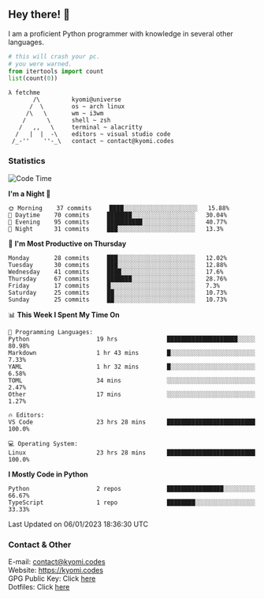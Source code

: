 ## Hey there! 👋
I am a proficient Python programmer with knowledge in several other languages.

```py
# this will crash your pc.
# you were warned.
from itertools import count
list(count(0))
```

```
λ fetchme
       /\         kyomi@universe
      /  \        os ~ arch linux
     /\   \       wm ~ i3wm
    /      \      shell ~ zsh
   /   ,,   \     terminal ~ alacritty
  /   |  |  -\    editors ~ visual studio code
 /_-''    ''-_\   contact ~ contact@kyomi.codes
```

### Statistics
<!--START_SECTION:waka-->
![Code Time](http://img.shields.io/badge/Code%20Time-106%20hrs%2033%20mins-blue)

**I'm a Night 🦉** 

```text
🌞 Morning    37 commits     ████░░░░░░░░░░░░░░░░░░░░░   15.88% 
🌆 Daytime    70 commits     ███████░░░░░░░░░░░░░░░░░░   30.04% 
🌃 Evening    95 commits     ██████████░░░░░░░░░░░░░░░   40.77% 
🌙 Night      31 commits     ███░░░░░░░░░░░░░░░░░░░░░░   13.3%

```
📅 **I'm Most Productive on Thursday** 

```text
Monday       28 commits     ███░░░░░░░░░░░░░░░░░░░░░░   12.02% 
Tuesday      30 commits     ███░░░░░░░░░░░░░░░░░░░░░░   12.88% 
Wednesday    41 commits     ████░░░░░░░░░░░░░░░░░░░░░   17.6% 
Thursday     67 commits     ███████░░░░░░░░░░░░░░░░░░   28.76% 
Friday       17 commits     █░░░░░░░░░░░░░░░░░░░░░░░░   7.3% 
Saturday     25 commits     ██░░░░░░░░░░░░░░░░░░░░░░░   10.73% 
Sunday       25 commits     ██░░░░░░░░░░░░░░░░░░░░░░░   10.73%

```


📊 **This Week I Spent My Time On** 

```text
💬 Programming Languages: 
Python                   19 hrs              ████████████████████░░░░░   80.98% 
Markdown                 1 hr 43 mins        █░░░░░░░░░░░░░░░░░░░░░░░░   7.33% 
YAML                     1 hr 32 mins        █░░░░░░░░░░░░░░░░░░░░░░░░   6.58% 
TOML                     34 mins             ░░░░░░░░░░░░░░░░░░░░░░░░░   2.47% 
Other                    17 mins             ░░░░░░░░░░░░░░░░░░░░░░░░░   1.27%

🔥 Editors: 
VS Code                  23 hrs 28 mins      █████████████████████████   100.0%

💻 Operating System: 
Linux                    23 hrs 28 mins      █████████████████████████   100.0%

```

**I Mostly Code in Python** 

```text
Python                   2 repos             ████████████████░░░░░░░░░   66.67% 
TypeScript               1 repo              ████████░░░░░░░░░░░░░░░░░   33.33%

```



 Last Updated on 06/01/2023 18:36:30 UTC
<!--END_SECTION:waka-->

### Contact & Other
E-mail: contact@kyomi.codes<br>
Website: https://kyomi.codes<br>
GPG Public Key: Click [here](https://github.com/bitterteriyaki.gpg)<br>
Dotfiles: Click [here](https://github.com/bitterteriyaki/dotfiles)
